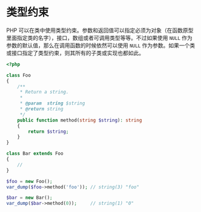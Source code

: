 # 类型约束

PHP 可以在类中使用类型约束。参数和返回值可以指定必须为对象（在函数原型里面指定类的名字），接口，数组或者可调用类型等等。不过如果使用 `NULL` 作为参数的默认值，那么在调用函数的时候依然可以使用 `NULL` 作为参数。如果一个类或接口指定了类型约束，则其所有的子类或实现也都如此。

```php
<?php

class Foo
{
    /**
     * Return a string.
     *
     * @param  string $string
     * @return string
     */
    public function method(string $string): string
    {
        return $string;
    }
}

class Bar extends Foo
{
    //
}

$foo = new Foo();
var_dump($foo->method('foo')); // string(3) "foo"

$bar = new Bar();
var_dump($bar->method(0));     // string(1) "0"

```

